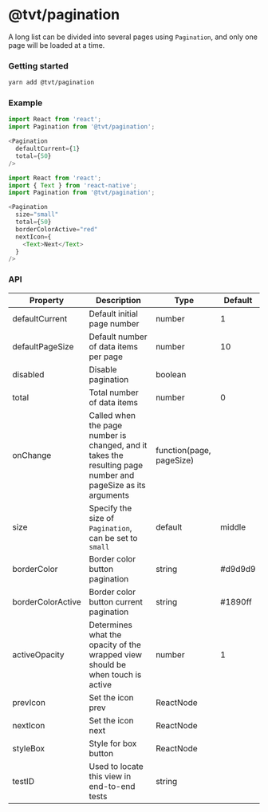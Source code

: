 # @tvt/pagination

A long list can be divided into several pages using `Pagination`, and only one page will be loaded at a time.


### Getting started

```sh
yarn add @tvt/pagination
```


### Example

```js
import React from 'react';
import Pagination from '@tvt/pagination';

<Pagination
  defaultCurrent={1}
  total={50}
/>
```

```js
import React from 'react';
import { Text } from 'react-native';
import Pagination from '@tvt/pagination';

<Pagination
  size="small"
  total={50}
  borderColorActive="red"
  nextIcon={
    <Text>Next</Text>
  }
/>
```


### API

| Property          | Description | Type | Default |
| -----------       | ----------- | ----------- | ----------- |
| defaultCurrent    | Default initial page number | number | 1 |
| defaultPageSize   | Default number of data items per page | number | 10 |
| disabled          | Disable pagination | boolean | |
| total             | Total number of data items | number | 0 |
| onChange          | Called when the page number is changed, and it takes the resulting page number and pageSize as its arguments | function(page, pageSize) | |
| size              | Specify the size of `Pagination`, can be set to `small` | default | middle | small |
| borderColor       | Border color button pagination | string | #d9d9d9 |
| borderColorActive | Border color button current pagination | string | #1890ff |
| activeOpacity     | Determines what the opacity of the wrapped view should be when touch is active | number | 1 |
| prevIcon          | Set the icon prev | ReactNode | |
| nextIcon          | Set the icon next | ReactNode | |
| styleBox          | Style for box button | ReactNode | |
| testID          | Used to locate this view in end-to-end tests | string | |